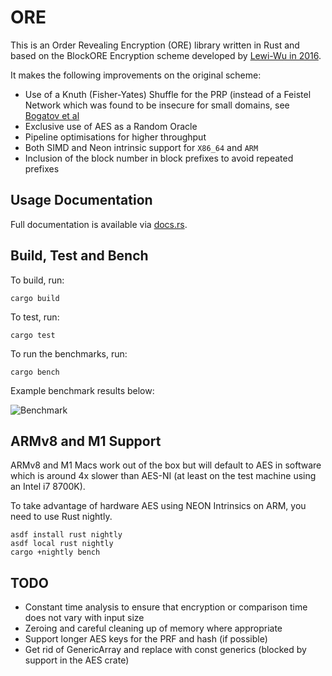 # ORE

This is an Order Revealing Encryption (ORE) library written in Rust and based on the BlockORE Encryption scheme
developed by [Lewi-Wu in 2016](https://eprint.iacr.org/2016/612.pdf).

It makes the following improvements on the original scheme:

* Use of a Knuth (Fisher-Yates) Shuffle for the PRP (instead of a Feistel Network which was found to be insecure for
  small domains, see [Bogatov et al](https://eprint.iacr.org/2018/953.pdf)
* Exclusive use of AES as a Random Oracle
* Pipeline optimisations for higher throughput
* Both SIMD and Neon intrinsic support for `X86_64` and `ARM`
* Inclusion of the block number in block prefixes to avoid repeated prefixes

## Usage Documentation

Full documentation is available via [docs.rs](https://docs.rs/ore-rs).

## Build, Test and Bench

To build, run:

```
cargo build
```

To test, run:

```
cargo test
```

To run the benchmarks, run:

```
cargo bench
```

Example benchmark results below:

![Benchmark](https://user-images.githubusercontent.com/12306/145158987-9846bd94-24c7-4163-b655-1cb3ad686dd9.png)

## ARMv8 and M1 Support

ARMv8 and M1 Macs work out of the box but will default to AES in software which is around 4x slower than AES-NI
(at least on the test machine using an Intel i7 8700K).

To take advantage of hardware AES using NEON Intrinsics on ARM, you need to use Rust nightly.

```
asdf install rust nightly
asdf local rust nightly
cargo +nightly bench
```

## TODO

- Constant time analysis to ensure that encryption or comparison time does not vary with input size
- Zeroing and careful cleaning up of memory where appropriate
- Support longer AES keys for the PRF and hash (if possible)
- Get rid of GenericArray and replace with const generics (blocked by support in the AES crate)
